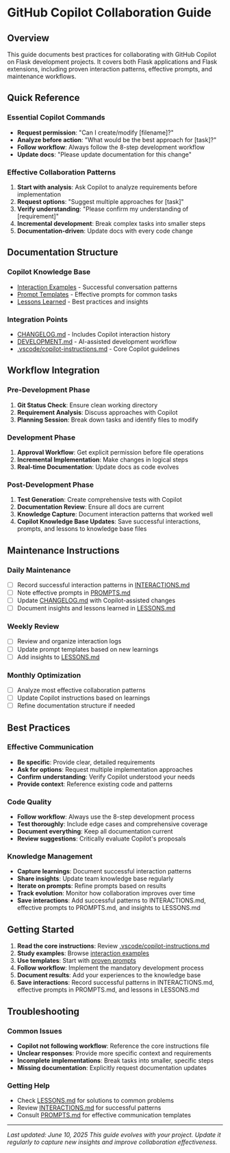 # GitHub Copilot Collaboration Guide

## Overview
This guide documents best practices for collaborating with GitHub Copilot on Flask development projects. It covers both Flask applications and Flask extensions, including proven interaction patterns, effective prompts, and maintenance workflows.

## Quick Reference

### Essential Copilot Commands
- **Request permission**: "Can I create/modify [filename]?"
- **Analyze before action**: "What would be the best approach for [task]?"
- **Follow workflow**: Always follow the 8-step development workflow
- **Update docs**: "Please update documentation for this change"

### Effective Collaboration Patterns
1. **Start with analysis**: Ask Copilot to analyze requirements before implementation
2. **Request options**: "Suggest multiple approaches for [task]"
3. **Verify understanding**: "Please confirm my understanding of [requirement]"
4. **Incremental development**: Break complex tasks into smaller steps
5. **Documentation-driven**: Update docs with every code change

## Documentation Structure

### Copilot Knowledge Base
- [Interaction Examples](./copilot/INTERACTIONS.md) - Successful conversation patterns
- [Prompt Templates](./copilot/PROMPTS.md) - Effective prompts for common tasks
- [Lessons Learned](./copilot/LESSONS.md) - Best practices and insights

### Integration Points
- [CHANGELOG.md](./CHANGELOG.md) - Includes Copilot interaction history
- [DEVELOPMENT.md](./DEVELOPMENT.md) - AI-assisted development workflow
- [.vscode/copilot-instructions.md](../.vscode/copilot-instructions.md) - Core Copilot guidelines

## Workflow Integration

### Pre-Development Phase
1. **Git Status Check**: Ensure clean working directory
2. **Requirement Analysis**: Discuss approaches with Copilot
3. **Planning Session**: Break down tasks and identify files to modify

### Development Phase
1. **Approval Workflow**: Get explicit permission before file operations
2. **Incremental Implementation**: Make changes in logical steps
3. **Real-time Documentation**: Update docs as code evolves

### Post-Development Phase
1. **Test Generation**: Create comprehensive tests with Copilot
2. **Documentation Review**: Ensure all docs are current
3. **Knowledge Capture**: Document interaction patterns that worked well
4. **Copilot Knowledge Base Updates**: Save successful interactions, prompts, and lessons to knowledge base files

## Maintenance Instructions

### Daily Maintenance
- [ ] Record successful interaction patterns in [INTERACTIONS.md](./copilot/INTERACTIONS.md)
- [ ] Note effective prompts in [PROMPTS.md](./copilot/PROMPTS.md)
- [ ] Update [CHANGELOG.md](./CHANGELOG.md) with Copilot-assisted changes
- [ ] Document insights and lessons learned in [LESSONS.md](./copilot/LESSONS.md)

### Weekly Review
- [ ] Review and organize interaction logs
- [ ] Update prompt templates based on new learnings
- [ ] Add insights to [LESSONS.md](./copilot/LESSONS.md)

### Monthly Optimization
- [ ] Analyze most effective collaboration patterns
- [ ] Update Copilot instructions based on learnings
- [ ] Refine documentation structure if needed

## Best Practices

### Effective Communication
- **Be specific**: Provide clear, detailed requirements
- **Ask for options**: Request multiple implementation approaches
- **Confirm understanding**: Verify Copilot understood your needs
- **Provide context**: Reference existing code and patterns

### Code Quality
- **Follow workflow**: Always use the 8-step development process
- **Test thoroughly**: Include edge cases and comprehensive coverage
- **Document everything**: Keep all documentation current
- **Review suggestions**: Critically evaluate Copilot's proposals

### Knowledge Management
- **Capture learnings**: Document successful interaction patterns
- **Share insights**: Update team knowledge base regularly
- **Iterate on prompts**: Refine prompts based on results
- **Track evolution**: Monitor how collaboration improves over time
- **Save interactions**: Add successful patterns to INTERACTIONS.md, effective prompts to PROMPTS.md, and insights to LESSONS.md

## Getting Started

1. **Read the core instructions**: Review [.vscode/copilot-instructions.md](../.vscode/copilot-instructions.md)
2. **Study examples**: Browse [interaction examples](./copilot/INTERACTIONS.md)
3. **Use templates**: Start with [proven prompts](./copilot/PROMPTS.md)
4. **Follow workflow**: Implement the mandatory development process
5. **Document results**: Add your experiences to the knowledge base
6. **Save interactions**: Record successful patterns in INTERACTIONS.md, effective prompts in PROMPTS.md, and lessons in LESSONS.md

## Troubleshooting

### Common Issues
- **Copilot not following workflow**: Reference the core instructions file
- **Unclear responses**: Provide more specific context and requirements
- **Incomplete implementations**: Break tasks into smaller, specific steps
- **Missing documentation**: Explicitly request documentation updates

### Getting Help
- Check [LESSONS.md](./copilot/LESSONS.md) for solutions to common problems
- Review [INTERACTIONS.md](./copilot/INTERACTIONS.md) for successful patterns
- Consult [PROMPTS.md](./copilot/PROMPTS.md) for effective communication templates

---

*Last updated: June 10, 2025*
*This guide evolves with your project. Update it regularly to capture new insights and improve collaboration effectiveness.*
